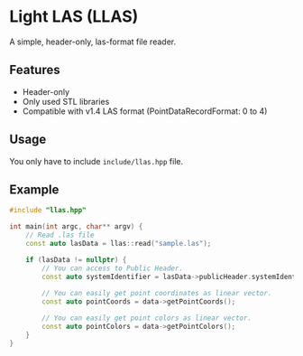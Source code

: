 # Light LAS (LLAS)
A simple, header-only, las-format file reader.

## Features
- Header-only
- Only used STL libraries
- Compatible with v1.4 LAS format (PointDataRecordFormat: 0 to 4)

## Usage
You only have to include `include/llas.hpp` file.

## Example
```cpp
#include "llas.hpp"

int main(int argc, char** argv) {
    // Read .las file
    const auto lasData = llas::read("sample.las");

    if (lasData != nullptr) {
        // You can access to Public Header.
        const auto systemIdentifier = lasData->publicHeader.systemIdentifier;
        
        // You can easily get point coordinates as linear vector.
        const auto pointCoords = data->getPointCoords();

        // You can easily get point colors as linear vector.
        const auto pointColors = data->getPointColors();
    }
}
```